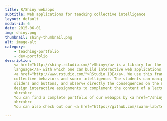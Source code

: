 ```yaml
---
title: R/Shiny webapps
subtitle: Web applications for teaching collective intelligence
layout: default
modal-id: 6
date: 2015-06-01
img: shiny.png
thumbnail: shiny-thumbnail.png
alt: image-alt
category: 
    - teaching-portfolio
    - dev-portfolio
description: 
    <a href="http://shiny.rstudio.com/">Shiny</a> is a library for the <a href="http://www.r-project.org/">R programming 
    language</a> with which one can build interactive web applications. It is developed by the terrific team behind the 
    <a href="http://www.rstudio.com/">RStudio IDE</a>. We use this framework in class to showcase classic models of 
    collective behaviors and swarm intelligence. The students can manipulate the parameters of these models using simple 
    sliders and buttons, and observe directly the consequences on the models’ predictions. This is a fantastic way to 
    design interactive assignments to complement the content of a lecture or to prepare the students for the next one.
    <br><br>
    You can find a complete portfolio of our webapps by <a href="/shiny/">clicking here</a>. 
    <br><br>
    You can also check out our <a href="https://github.com/swarm-lab/teachR">GitHub repository</a>.

---
```

